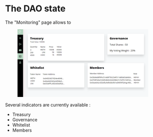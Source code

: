 # The DAO state

The "Monitoring" page allows to&#x20;

<figure><img src="../../.gitbook/assets/monitoring modified.png" alt=""><figcaption></figcaption></figure>

Several indicators are currently available :&#x20;

* Treasury
* Governance
* Whitelist
* Members




